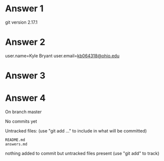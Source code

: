 # Answer 1
git version 2.17.1
# Answer 2
user.name=Kyle Bryant
user.email=kb064318@ohio.edu
# Answer 3

# Answer 4
On branch master

No commits yet

Untracked files:
  (use "git add <file>..." to include in what will be committed)

	README.md
	answers.md

nothing added to commit but untracked files present (use "git add" to track)
